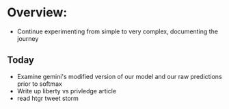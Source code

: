 # Overview:

* Continue experimenting from simple to very complex, documenting the journey

## Today

* Examine gemini's modified version of our model and our raw predictions prior to softmax
* Write up liberty vs privledge article
* read htgr tweet storm



